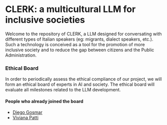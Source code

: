 # CLERK: a multicultural LLM for inclusive societies

Welcome to the repository of CLERK, a LLM designed for conversating with different types of Italian speakers (eg: migrants, dialect speakers, etc.). Such a technology is conceived as a tool for the promotion of more inclusive society and to reduce the gap between citizens and the Public Administration. 

### Ethical Board
In order to periodically assess the ethical compliance of our project, we will form an ethical board of experts in AI and society. The ethical board will evaluate all milestones related to the LLM development.

#### People who already joined the board

- [Diego Gosmar](https://www.gosmar.eu/)
- [Viviana Patti](https://www.unito.it/persone/vpatti)


